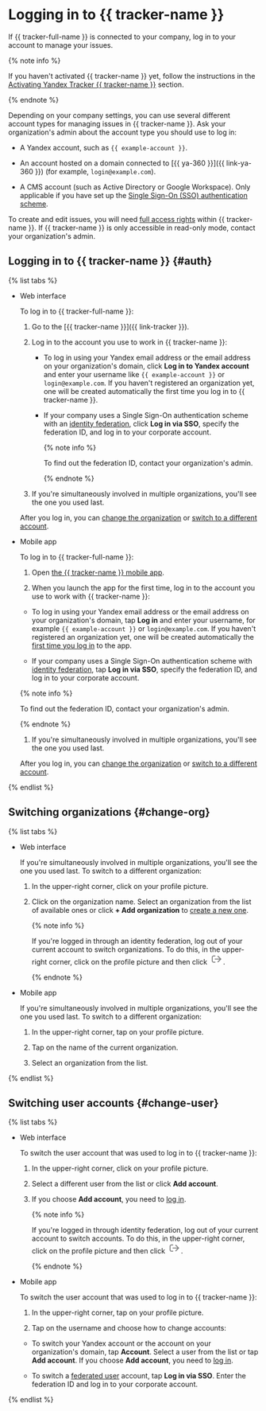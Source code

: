 # Logging in to {{ tracker-name }}

If {{ tracker-full-name }} is connected to your company, log in to your account to manage your issues.

{% note info %}

If you haven't activated {{ tracker-name }} yet, follow the instructions in the [Activating Yandex Tracker {{ tracker-name }}](../enable-tracker.md) section.

{% endnote %}

Depending on your company settings, you can use several different account types for managing issues in {{ tracker-name }}. Ask your organization's admin about the account type you should use to log in:

* A Yandex account, such as `{{ example-account }}`.

* An account hosted on a domain connected to [{{ ya-360 }}]({{ link-ya-360 }}) (for example, `login@example.com`).

* A CMS account (such as Active Directory or Google Workspace). Only applicable if you have set up the [Single Sign-On (SSO) authentication scheme](../../organization/add-federation.md).

To create and edit issues, you will need [full access rights](../access.md) within {{ tracker-name }}. If {{ tracker-name }} is only accessible in read-only mode, contact your organization's admin.

## Logging in to {{ tracker-name }} {#auth}

{% list tabs %}

- Web interface

    To log in to {{ tracker-full-name }}:

    1. Go to the [{{ tracker-name }}]({{ link-tracker }}).

    1. Log in to the account you use to work in {{ tracker-name }}:

        * To log in using your Yandex email address or the email address on your organization's domain, click **Log in to Yandex account** and enter your username like `{{ example-account }}` or `login@example.com`. If you haven't registered an organization yet, one will be created automatically the first time you log in to {{ tracker-name }}.

        * If your company uses a Single Sign-On authentication scheme with an [identity federation](../add-users.md#federation), click **Log in via SSO**, specify the federation ID, and log in to your corporate account.

            {% note info %}

            To find out the federation ID, contact your organization's admin.

            {% endnote %}

    1. If you're simultaneously involved in multiple organizations, you'll see the one you used last.

    After you log in, you can [change the organization](#change-org) or [switch to a different account](#change-user).

- Mobile app

    To log in to {{ tracker-full-name }}:

    1. Open [the {{ tracker-name }} mobile app](../mobile.md).

    1. When you launch the app for the first time, log in to the account you use to work with {{ tracker-name }}:

    * To log in using your Yandex email address or the email address on your organization's domain, tap **Log in** and enter your username, for example `{{ example-account }}` or `login@example.com`. If you haven't registered an organization yet, one will be created automatically the [first time you log in](../enable-tracker.md) to the app.

    * If your company uses a Single Sign-On authentication scheme with [identity federation](../add-users.md#federation), tap **Log in via SSO**, specify the federation ID, and log in to your corporate account.

    {% note info %}

    To find out the federation ID, contact your organization's admin.

    {% endnote %}

    1. If you're simultaneously involved in multiple organizations, you'll see the one you used last.

    After you log in, you can [change the organization](#change-org) or [switch to a different account](#change-user).

{% endlist %}

## Switching organizations {#change-org}

{% list tabs %}

- Web interface

    If you're simultaneously involved in multiple organizations, you'll see the one you used last. To switch to a different organization:

    1. In the upper-right corner, click on your profile picture.

    1. Click on the organization name. Select an organization from the list of available ones or click **+ Add organization** to [create a new one](../../organization/enable-org.md).

        {% note info %}

        If you're logged in through an identity federation, log out of your current account to switch organizations. To do this, in the upper-right corner, click on the profile picture and then click ![](../../_assets/tracker/logout-fed.png).

        {% endnote %}

- Mobile app

    If you're simultaneously involved in multiple organizations, you'll see the one you used last. To switch to a different organization:

    1. In the upper-right corner, tap on your profile picture.

    1. Tap on the name of the current organization.

    1. Select an organization from the list.

{% endlist %}

## Switching user accounts {#change-user}

{% list tabs %}

- Web interface

    To switch the user account that was used to log in to {{ tracker-name }}:

    1. In the upper-right corner, click on your profile picture.

    1. Select a different user from the list or click **Add account**.

    1. If you choose **Add account**, you need to [log in](#auth).

        {% note info %}

        If you're logged in through identity federation, log out of your current account to switch accounts. To do this, in the upper-right corner, click on the profile picture and then click ![](../../_assets/tracker/logout-fed.png).

        {% endnote %}

- Mobile app

    To switch the user account that was used to log in to {{ tracker-name }}:

    1. In the upper-right corner, tap on your profile picture.

    1. Tap on the username and choose how to change accounts:

    * To switch your Yandex account or the account on your organization's domain, tap **Account**. Select a user from the list or tap **Add account**. If you choose **Add account**, you need to [log in](#auth).

    * To switch a [federated user](../add-users.md#federation) account, tap **Log in via SSO**. Enter the federation ID and log in to your corporate account.

{% endlist %}

